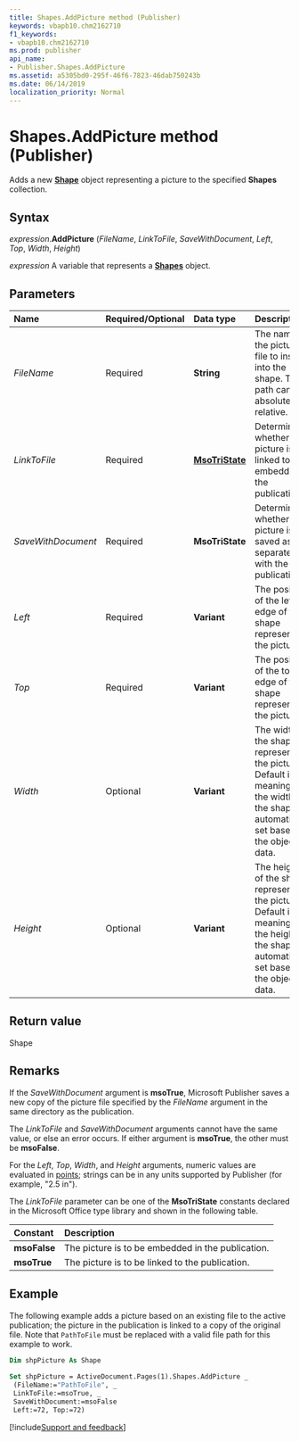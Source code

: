 ```yaml
---
title: Shapes.AddPicture method (Publisher)
keywords: vbapb10.chm2162710
f1_keywords:
- vbapb10.chm2162710
ms.prod: publisher
api_name:
- Publisher.Shapes.AddPicture
ms.assetid: a5305bd0-295f-46f6-7823-46dab750243b
ms.date: 06/14/2019
localization_priority: Normal
---
```



# Shapes.AddPicture method (Publisher)

Adds a new **[Shape](Publisher.Shape.md)** object representing a picture to the specified **Shapes** collection.


## Syntax

_expression_.**AddPicture** (_FileName_, _LinkToFile_, _SaveWithDocument_, _Left_, _Top_, _Width_, _Height_)

_expression_ A variable that represents a **[Shapes](publisher.shapes.md)** object.


## Parameters

|Name|Required/Optional|Data type|Description|
|:-----|:-----|:-----|:-----|
|_FileName_|Required| **String**|The name of the picture file to insert into the shape. The path can be absolute or relative.|
|_LinkToFile_|Required| **[MsoTriState](office.msotristate.md)**|Determines whether the picture is linked to or embedded in the publication.|
|_SaveWithDocument_|Required| **MsoTriState**|Determines whether the picture is saved as a separate file with the publication.|
|_Left_|Required| **Variant**|The position of the left edge of the shape representing the picture.|
|_Top_|Required| **Variant**|The position of the top edge of the shape representing the picture.|
|_Width_|Optional| **Variant**|The width of the shape representing the picture. Default is -1, meaning that the width of the shape is automatically set based on the object's data.|
|_Height_|Optional| **Variant**|The height of the shape representing the picture. Default is -1, meaning that the height of the shape is automatically set based on the object's data.|

## Return value

Shape


## Remarks

If the _SaveWithDocument_ argument is **msoTrue**, Microsoft Publisher saves a new copy of the picture file specified by the _FileName_ argument in the same directory as the publication.

The _LinkToFile_ and _SaveWithDocument_ arguments cannot have the same value, or else an error occurs. If either argument is **msoTrue**, the other must be **msoFalse**.

For the _Left_, _Top_, _Width_, and _Height_ arguments, numeric values are evaluated in [points](../language/glossary/vbe-glossary.md#point); strings can be in any units supported by Publisher (for example, "2.5 in").

The _LinkToFile_ parameter can be one of the **MsoTriState** constants declared in the Microsoft Office type library and shown in the following table.

|Constant|Description|
|:-----|:-----|
| **msoFalse**|The picture is to be embedded in the publication.|
| **msoTrue**|The picture is to be linked to the publication.|

## Example

The following example adds a picture based on an existing file to the active publication; the picture in the publication is linked to a copy of the original file. Note that `PathToFile` must be replaced with a valid file path for this example to work.

```vb
Dim shpPicture As Shape 
 
Set shpPicture = ActiveDocument.Pages(1).Shapes.AddPicture _ 
 (FileName:="PathToFile", _ 
 LinkToFile:=msoTrue, _ 
 SaveWithDocument:=msoFalse 
 Left:=72, Top:=72)
```

[!include[Support and feedback](~/includes/feedback-boilerplate.md)]
